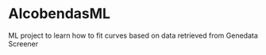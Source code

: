 # AlcobendasML
ML project to learn how to fit curves based on data retrieved from Genedata Screener
